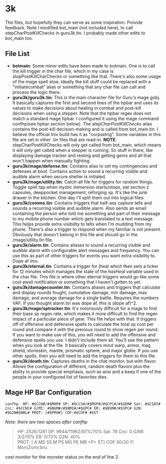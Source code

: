 # 3k

The files, but hopefully they can serve as some inspiration. Provide feedback. Note I modified bot_main (not included here), to call stepCharPostKillChecks in guru3k.tin. I probably made other edits to bot_main too.


## File List
- **botmain**:  Some minor edits have been made to botmain.  One is to call the kill trigger in the char file, which in my case is stopPostKillCharChecks or something like that. There's also some usage of the mage spell slow. Ideally the kill stuff could be replaced with a "initiatecombat" alias or something that any char file can call and process the logic there. 
- **guru3k/guru3k.tin**: This is the main character file for Guru's mage gobj.  It basically captures the first and second lines of the hpbar and uses its values to make decisions about healing in combat and post-kill decisions when using a stepper.  Note that the hpbar regex does not match a standard mage hpbar. I configured it using the mage command confhp(see hpbar section below).  The *stepCharPostKillChecks* alias contains the post-kill decision-making and is called from bot_main.tin. I believe the official Inix build has it as "corpsetrig".  Some variables in this file are set in other .tin files that are read-in.  **NOTE**: stepCharPostKillChecks will only get called from bot_main, which means it will only get called when a stepper is running. So stuff in there, like displaying damage tracker and resting and getting gems and all that won't happen when manually fighting.   
- **guru3k/mage/defense.tin**: Contains alias to set my contingencies and defenses at boot. Contains action to sound a recurring visible and audible alarm when secure shelter is initiated.
- **guru3k/mage/utility.tin**: Catch-all file for triggers for random things. Toggle spell tap when mystic immersion starts/stops, eat section z capsules, deeppocket management, reforging xp.  It's like the junk drawer in the kitchen.  One day I'll split them out into logical files. 
- **guru3k/comms.tin**: Contains triggers that half-ass capture tells and sounds a recurring visible and audible alarm. Also sends an email containing the person who told me something and part of their message to my mobile phone number which gets translated to a text message.  This helps provide extra visibility to tells when I'm mudding from my phone.  There's also a trigger to respond when my familiar is not present. Obviously that doesn't belong in this file and should go in the /mage/utility.tin file.
- **guru3k/alarm.tin**: Contains aliases to sound a recurring visible and audible alarm with configurable alert messages and frequency. You can use this as part of other triggers for events you want extra visibility to.  Dope af imo.
- **guru3k/eternal.tin**: Contains a trigger for (heal which then sets a ticker for 12 minutes which manages the state of the *hasHeal* variable used in the char file.  This file is where other eternal triggers would go like some cool ewell notification or something that I haven't gotten to yet.
- **guru3k/damagecounter.tin**: Contains aliases and triggers that calculate and display rounds fought, cumulative damage, min damage, max damage, and average damage for a single battle. Requires the numbers VAF.  If you thought alarm.tin was dope af, this is (dope af)^2.
- **guru3k/mage/sptracker.tin**: It's notoriously difficult for a mage to find their base sp regen rate, which makes it more difficult to find the regen impact of a particular piece of gear. This file helps with that. It triggers off of offensive and defensive spells to calculate the total sp cost per round and compare it with the previous round to show regen per round.  If you want to make use of this, you will need to add the offensive and defensive spells you use. I didn't include them all. You'll see the pattern when you look at the file. It basically covers mind warp, armor, mag shield, stoneskin, mantle, prismatic sphere, and major globe.  If you use other spells, then you will need to add the triggers for them to this file. 
- **guru3k/death.tin**: Captures deaths in the chat monitor, but with flavor.  Allows the configuration of different, random death flavors plus the ability to provide special emphasis, such as ansi and a beep if one of the people in your configured list of favorites dies.

## Mage HP Bar Configuration

`
confhp  HP: #$CCH#/#$MHP# SP: #$CCS#/#$MSP#/#$CPC#/#$GEM# Sat: #$CSAT# Cnc: #$CCNC# G/MI: #$NGM#/#$NMI#/#$GPC# ER: #$NSM#/#$SPC# G2N: #$G2N#$NWL# PROT: [#$PRO#] COF:#$COF# #$ST
`

*Note: there are two spaces after confhp*

>HP: 2526/1261 SP: 9944/11962/97%/70% Sat: 78 Cnc: 0 G/MI: 3/2/10% ER: 0/73% G2N: 40%   
PROT: [ A MS SS M PS MG PE MB \<P\> ST] COF:30/30 !!! Mon(Zom):bru

*cast monitor* for the monster status on the end of line 2.
